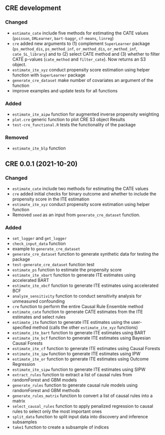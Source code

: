 ## CRE development

### Changed
* `estimate_cate` include five methods for estimating the CATE values (`poisson`, `DRLearner`, `bart-baggr`, `cf-means`, `linreg`)
* `cre` added new arguments to (1) complement `SuperLearner` package (`ps_method_dis`, `ps_method_inf`, `or_method_dis`, `or_method_inf`, `cate_SL_library`) and to (2) select CATE method and (3) whether to filter CATE p-values (`cate_method` and `filter_cate`). Now returns an S3 object.
* `estimate_ite_xyz` conduct propensity score estimation using helper function with `SuperLearner` package
* `generate_cre_dataset` make number of covariates an argument of the function
* improve examples and update tests for all functions

### Added
* `estimate_ite_aipw` function for augmented inverse propensity weighting
* `plot.cre` generic function to plot CRE S3 object Results
* `test-cre_functional.R` tests the functionality of the package

### Removed
* `estimate_ite_blp` function

## CRE 0.0.1 (2021-10-20)

### Changed
* `estimate_cate` include two methods for estimating the CATE values
* `cre` added initial checks for binary outcome and whether to include the propensity score in the ITE estimation
* `estimate_ite_xyz` conduct propensity score estimation using helper function
* Removed `seed` as an input from `generate_cre_dataset` function.

### Added
* `set_logger` and `get_logger`
* `check_input_data` function
* example to `generate_cre_dataset`
* `generate_cre_dataset` function to generate synthetic data for testing the package
* `test-generate_cre_dataset` function test
* `estimate_ps` function to estimate the propensity score
* `estimate_ite_xbart` function to generate ITE estimates using accelerated BART
* `estimate_ite_xbcf` function to generate ITE estimates using accelerated BCF
* `analyze_sensitivity` function to conduct sensitivity analysis for unmeasured confounding
* `cre` function to perform the entire Causal Rule Ensemble method
* `estimate_cate` function to generate CATE estimates from the ITE estimates and select rules
* `estimate_ite` function to generate ITE estimates using the user-specified method (calls the other `estimate_ite_xyz` functions)
* `estimate_ite_bart` function to generate ITE estimates using BART
* `estimate_ite_bcf` function to generate ITE estimates using Bayesian Causal Forests
* `estimate_ite_cf` function to generate ITE estimates using Causal Forests
* `estimate_ite_ipw` function to generate ITE estimates using IPW
* `estimate_ite_or` function to generate ITE estimates using Outcome Regression
* `estimate_ite_sipw` function to generate ITE estimates using SIPW
* `extract_rules` function to extract a list of causal rules from randomForest and GBM models
* `generate_rules` function to generate causal rule models using randomForest and GBM methods
* `generate_rules_matrix` function to convert a list of causal rules into a matrix
* `select_causal_rules` function to apply penalized regression to causal rules to select only the most important ones
* `split_data` function to split input data into discovery and inference subsamples
* `take1` function to create a subsample of indices
